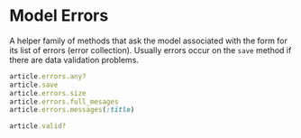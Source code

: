 # Model Errors


A helper family of methods that ask the model associated with the form for its list of errors (error collection). Usually errors occur on the `save` method if there are data validation problems.

```ruby
article.errors.any?
article.save
article.errors.size
article.errors.full_mesages
article.errors.messages(:title)
```

```ruby
article.valid?
```
